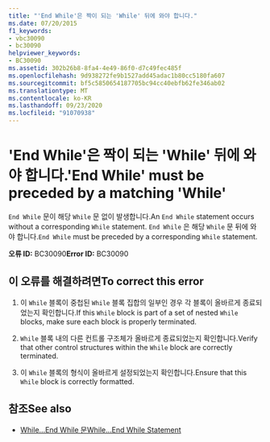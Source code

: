 ```yaml
---
title: "'End While'은 짝이 되는 'While' 뒤에 와야 합니다."
ms.date: 07/20/2015
f1_keywords:
- vbc30090
- bc30090
helpviewer_keywords:
- BC30090
ms.assetid: 302b26b8-8fa4-4e49-86f0-d7c49fec485f
ms.openlocfilehash: 9d938272fe9b1527add45adac1b80cc5180fa607
ms.sourcegitcommit: bf5c5850654187705bc94cc40ebfb62fe346ab02
ms.translationtype: MT
ms.contentlocale: ko-KR
ms.lasthandoff: 09/23/2020
ms.locfileid: "91070938"
---
```

# <a name="end-while-must-be-preceded-by-a-matching-while"></a><span data-ttu-id="b82bc-102">'End While'은 짝이 되는 'While' 뒤에 와야 합니다.</span><span class="sxs-lookup"><span data-stu-id="b82bc-102">'End While' must be preceded by a matching 'While'</span></span>

<span data-ttu-id="b82bc-103">`End While` 문이 해당 `While` 문 없이 발생합니다.</span><span class="sxs-lookup"><span data-stu-id="b82bc-103">An `End While` statement occurs without a corresponding `While` statement.</span></span> <span data-ttu-id="b82bc-104">`End While` 은 해당 `While` 문 뒤에 와야 합니다.</span><span class="sxs-lookup"><span data-stu-id="b82bc-104">`End While` must be preceded by a corresponding `While` statement.</span></span>  
  
 <span data-ttu-id="b82bc-105">**오류 ID:** BC30090</span><span class="sxs-lookup"><span data-stu-id="b82bc-105">**Error ID:** BC30090</span></span>  
  
## <a name="to-correct-this-error"></a><span data-ttu-id="b82bc-106">이 오류를 해결하려면</span><span class="sxs-lookup"><span data-stu-id="b82bc-106">To correct this error</span></span>  
  
1. <span data-ttu-id="b82bc-107">이 `While` 블록이 중첩된 `While` 블록 집합의 일부인 경우 각 블록이 올바르게 종료되었는지 확인합니다.</span><span class="sxs-lookup"><span data-stu-id="b82bc-107">If this `While` block is part of a set of nested `While` blocks, make sure each block is properly terminated.</span></span>  
  
2. <span data-ttu-id="b82bc-108">`While` 블록 내의 다른 컨트롤 구조체가 올바르게 종료되었는지 확인합니다.</span><span class="sxs-lookup"><span data-stu-id="b82bc-108">Verify that other control structures within the `While` block are correctly terminated.</span></span>  
  
3. <span data-ttu-id="b82bc-109">이 `While` 블록의 형식이 올바르게 설정되었는지 확인합니다.</span><span class="sxs-lookup"><span data-stu-id="b82bc-109">Ensure that this `While` block is correctly formatted.</span></span>  
  
## <a name="see-also"></a><span data-ttu-id="b82bc-110">참조</span><span class="sxs-lookup"><span data-stu-id="b82bc-110">See also</span></span>

- [<span data-ttu-id="b82bc-111">While...End While 문</span><span class="sxs-lookup"><span data-stu-id="b82bc-111">While...End While Statement</span></span>](../language-reference/statements/while-end-while-statement.md)
